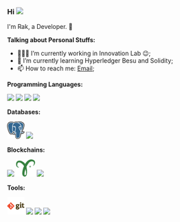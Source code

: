 ### Hi <img src="https://media.giphy.com/media/hvRJCLFzcasrR4ia7z/giphy.gif" width="25px">

I'm Rak, a Developer. 🚀
  
**Talking about Personal Stuffs:**

- 👨🏽‍💻 I’m currently working in Innovation Lab :wink:;
- 🌱 I’m currently learning Hyperledger Besu and Solidity; 
- 📫 How to reach me: [Email](chuayjan.thirak@gmail.com);

**Programming Languages:**  

<code><img height="40" src="https://cdn.jsdelivr.net/npm/programming-languages-logos/src/go/go.png"></code>
<code><img height="40" src="https://cdn.jsdelivr.net/npm/programming-languages-logos/src/java/java.png"></code>
<code><img height="40" src="https://infiopen.com/wp-content/uploads/2019/02/eth.png"></code>
<code><img height="40" src="https://cdn.jsdelivr.net/npm/programming-languages-logos/src/javascript/javascript.png"></code>

**Databases:** 

<code><img height="40" src="https://raw.githubusercontent.com/github/explore/80688e429a7d4ef2fca1e82350fe8e3517d3494d/topics/postgresql/postgresql.png"></code>
<code><img height="40" src="https://symbols.getvecta.com/stencil_77/101_couchbase-icon.cf18cc04df.png"></code>

**Blockchains:** 

<code><img height="40" src="https://digitalmarketplace-sapcpprd.s3.eu-central-1.amazonaws.com/11rA5_aU-6481o6j7mrYANBY6mEpKyz2yBRJM8JB_0N4GGvzY2VavIL5K-kfgFln.svg"></code>
<code><img height="40" src="https://raw.githubusercontent.com/hyperledger/aries-framework-javascript/aa31131825e3331dc93694bc58414d955dcb1129/images/aries-logo.png"></code>
<code><img height="40" src="https://wiki.hyperledger.org/download/attachments/2392562/indy?version=1&modificationDate=1546543673000&api=v2"></code>

**Tools:** 

<code><img height="40" src="https://raw.githubusercontent.com/github/explore/80688e429a7d4ef2fca1e82350fe8e3517d3494d/topics/git/git.png"></code>
<code><img height="40" src="https://symbols.getvecta.com/stencil_74/14_apache-kafka-icon.96e46bbe3a.png"></code>
<code><img height="40" src="https://symbols.getvecta.com/stencil_94/51_redis-icon.782312885c.png"></code>
<code><img height="40" src="https://symbols.getvecta.com/stencil_86/41_kong-icon.e9ad57570d.png"></code>
